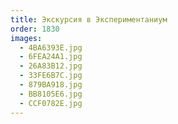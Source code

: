 ```yaml
---
title: Экскурсия в Экспериментаниум
order: 1830
images:
  - 4BA6393E.jpg
  - 6FEA24A1.jpg
  - 26A83B12.jpg
  - 33FE6B7C.jpg
  - 879BA918.jpg
  - BB8105E6.jpg
  - CCF0782E.jpg
---
```

